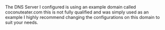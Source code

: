 The DNS Server I configured is using an example domain called coconuteater.com this is not fully qualified and was simply used as an example I highly recommend changing the configurations on this domain to suit your needs.
